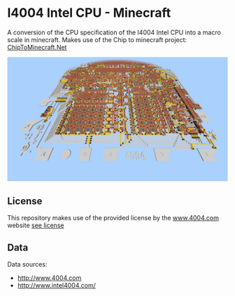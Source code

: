 # I4004 Intel CPU - Minecraft

A conversion of the CPU specification of the I4004 Intel CPU into a macro scale in minecraft.
Makes use of the Chip to minecraft project: [ChipToMinecraft.Net](https://github.com/DaanV2/ChipToMinecraft.Net)

![view](./assets/thumbnail.jpg)

## License
This repository makes use of the provided license by the www.4004.com website [see license](./data/license.txt)

## Data
Data sources: 
- http://www.4004.com
- http://www.intel4004.com/